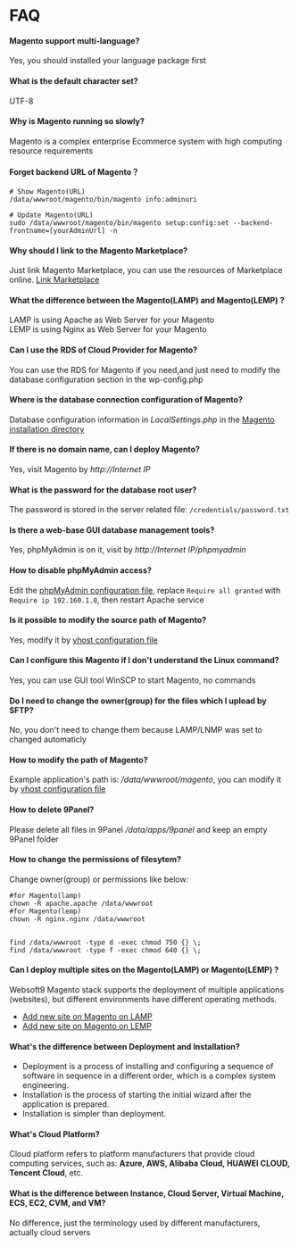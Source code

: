 # FAQ

#### Magento support multi-language?

Yes, you should installed your language package first

#### What is the default character set?

UTF-8

#### Why is Magento running so slowly?

Magento is a complex enterprise Ecommerce system with high computing resource requirements

#### Forget backend URL of Magento？
```shell
# Show Magento(URL)
/data/wwwroot/magento/bin/magento info:adminuri

# Update Magento(URL)
sudo /data/wwwroot/magento/bin/magento setup:config:set --backend-frontname=[yourAdminUrl] -n
```

#### Why should I link to the Magento Marketplace?

Just link Magento Marketplace, you can use the resources of Marketplace online. [Link Marketplace](/stack-installation.html#link-magento-marketplace)

#### What the difference between the Magento(LAMP) and Magento(LEMP) ?

LAMP is using Apache as Web Server for your Magento  
LEMP is using Nginx as Web Server for your Magento

#### Can I use the RDS of Cloud Provider for Magento?

You can use the RDS for Magento if you need,and just need to modify the database configuration section in the wp-config.php

#### Where is the database connection configuration of Magento?

Database configuration information in *LocalSettings.php* in the [Magento installation directory](/stack-components.md#magento)

#### If there is no domain name, can I deploy Magento?

Yes, visit Magento by *http://Internet IP*

#### What is the password for the database root user?

The password is stored in the server related file: `/credentials/password.txt`

#### Is there a web-base GUI database management tools?

Yes, phpMyAdmin is on it, visit by *http://Internet IP/phpmyadmin*

#### How to disable phpMyAdmin access?

Edit the  [phpMyAdmin configuration file](/stack-components.md#phpmyadmin), replace `Require all granted` with `Require ip 192.160.1.0`, then restart Apache service

#### Is it possible to modify the source path of Magento?

Yes, modify it by [vhost configuration file](/stack-components.md#apache)

#### Can I configure this Magento if I don't understand the Linux command?

Yes, you can use GUI tool WinSCP to start Magento, no commands

#### Do I need to change the owner(group) for the files which I upload by SFTP?

No, you don't need to change them because LAMP/LNMP was set to changed automaticly

#### How to modify the path of Magento?

Example application's path is: */data/wwwroot/magento*, you can modify it by [vhost configuration file](/stack-components.md#apache)

#### How to delete 9Panel?

Please delete all files in 9Panel */data/apps/9panel* and keep an empty 9Panel folder

#### How to change the permissions of filesytem?

Change owner(group) or permissions like below:

```shell
#for Magento(lamp)
chown -R apache.apache /data/wwwroot
#for Magento(lemp)
chown -R nginx.nginx /data/wwwroot


find /data/wwwroot -type d -exec chmod 750 {} \;
find /data/wwwroot -type f -exec chmod 640 {} \;
```

#### Can I deploy multiple sites on the Magento(LAMP) or Magento(LEMP) ?

Websoft9 Magento stack supports the deployment of multiple applications (websites), but different environments have different operating methods.

* [Add new site on Magento on LAMP](https://support.websoft9.com/docs/lamp/solution-deployment.html#deploy-second-application)
* [Add new site on Magento on LEMP](https://support.websoft9.com/docs/lnmp/solution-deployment.html#deploy-second-application)


#### What's the difference between Deployment and Installation?

- Deployment is a process of installing and configuring a sequence of software in sequence in a different order, which is a complex system engineering.  
- Installation is the process of starting the initial wizard after the application is prepared.  
- Installation is simpler than deployment. 

#### What's Cloud Platform?

Cloud platform refers to platform manufacturers that provide cloud computing services, such as: **Azure, AWS, Alibaba Cloud, HUAWEI CLOUD, Tencent Cloud**, etc.

#### What is the difference between Instance, Cloud Server, Virtual Machine, ECS, EC2, CVM, and VM?

No difference, just the terminology used by different manufacturers, actually cloud servers